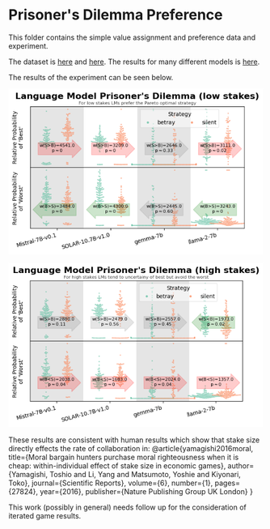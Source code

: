 # Prisoner's Dilemma Preference

This folder contains the simple value assignment and preference data and experiment.

The dataset is [here](https://github.com/JesseTNRoberts/Do-Language-Models-Have-Rational-Preference/blob/main/Prisoner's%20Dilemma/PrisonersDilemmaAC.csv) and [here](https://github.com/JesseTNRoberts/Do-Language-Models-Have-Rational-Preference/blob/main/Prisoner's%20Dilemma/PrisonersDilemmaLS.csv). The results for many different models is [here](https://github.com/JesseTNRoberts/Do-Language-Models-Have-Rational-Preference/tree/main/Prisoner's%20Dilemma/data).

The results of the experiment can be seen below.

![Image](https://github.com/JesseTNRoberts/Do-Language-Models-Have-Rational-Preference/blob/main/Prisoner's%20Dilemma/PrisonersDilemmaAC.png)

![Image](https://github.com/JesseTNRoberts/Do-Language-Models-Have-Rational-Preference/blob/main/Prisoner's%20Dilemma/PrisonersDilemmaLS1.png)


These results are consistent with human results which show that stake size directly effects the rate of collaboration in: 
@article{yamagishi2016moral,
  title={Moral bargain hunters purchase moral righteousness when it is cheap: within-individual effect of stake size in economic games},
  author={Yamagishi, Toshio and Li, Yang and Matsumoto, Yoshie and Kiyonari, Toko},
  journal={Scientific Reports},
  volume={6},
  number={1},
  pages={27824},
  year={2016},
  publisher={Nature Publishing Group UK London}
}

This work (possibly in general) needs follow up for the consideration of iterated game results.
